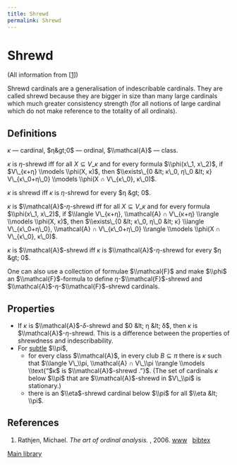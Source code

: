 ```yaml
---
title: Shrewd
permalink: Shrewd
---
```

# Shrewd











(All information from \[[1](#bibkey_Rathjen2006:OrdinalAnalysis)\])

Shrewd cardinals are a generalisation of indescribable cardinals. They
are called shrewd because they are bigger in size than many large
cardinals which much greater consistency strength (for all notions of
large cardinal which do not make reference to the totality of all
ordinals).

## Definitions

$κ$ — cardinal, $η&gt;0$ — ordinal, $\\mathcal{A}$ — class.

$κ$ is $η$-shrewd iff for all $X ⊆ V\_κ$ and for every formula
$\\phi(x\_1, x\_2)$, if $V\_{κ+η} \\models \\phi(X, κ)$, then
$\\exists\_{0 &lt; κ\_0, η\_0 &lt; κ} V\_{κ\_0+η\_0} \\models \\phi(X ∩
V\_{κ\_0}, κ\_0)$.

$κ$ is shrewd iff $κ$ is $η$-shrewd for every $η &gt; 0$.

$κ$ is $\\mathcal{A}$-$η$-shrewd iff for all $X ⊆ V\_κ$ and for every
formula $\\phi(x\_1, x\_2)$, if $\\langle V\_{κ+η}, \\mathcal{A} ∩
V\_{κ+η} \\rangle \\models \\phi(X, κ)$, then $\\exists\_{0 &lt; κ\_0,
η\_0 &lt; κ} \\langle V\_{κ\_0+η\_0}, \\mathcal{A} ∩ V\_{κ\_0+η\_0}
\\rangle \\models \\phi(X ∩ V\_{κ\_0}, κ\_0)$.

$κ$ is $\\mathcal{A}$-shrewd iff $κ$ is $\\mathcal{A}$-$η$-shrewd for
every $η &gt; 0$.

One can also use a collection of formulae $\\mathcal{F}$ and make
$\\phi$ an $\\mathcal{F}$-formula to define $η$-$\\mathcal{F}$-shrewd
and $\\mathcal{A}$-$η$-$\\mathcal{F}$-shrewd cardinals.

## Properties

-   If $κ$ is $\\mathcal{A}$-$δ$-shrewd and $0 &lt; η &lt; δ$, then $κ$
    is $\\mathcal{A}$-$η$-shrewd. This is a difference between the
    properties of shrewdness and indescribability.
-   For
    <a href="Subtle" class="mw-redirect" title="Subtle">subtle</a>
    $\\pi$,
    -   for every class $\\mathcal{A}$, in every club $B ⊆ π$ there is
        $κ$ such that $\\langle V\_\\pi, \\mathcal{A} ∩ V\_\\pi \\rangle
        \\models \\text{“$κ$ is $\\mathcal{A}$-shrewd .”}$. (The set of
        cardinals $κ$ below $\\pi$ that are $\\mathcal{A}$-shrewd in
        $V\_\\pi$ is stationary.)
    -   there is an $\\eta$-shrewd cardinal below $\\pi$ for all $\\eta
        &lt; \\pi$.

## References

1.  <span id="bibkey_Rathjen2006:OrdinalAnalysis">Rathjen, Michael. *The
    art of ordinal analysis.* , 2006.
    <a href="http://www.icm2006.org/proceedings/Vol_II/contents/ICM_Vol_2_03.pdf" class="extiw">www</a>   <a href="javascript:bibpopup(&#39;@article%7BRathjen2006:OrdinalAnalysis,%20%20%20%20AUTHOR%20=%20%7BRathjen,%20Michael%7D.%20%20%20%20TITLE%20=%20%7BThe%20art%20of%20ordinal%20analysis%7D,%3Cbr%3E%20%20%20%20%20YEAR%20=%20%7B2006%7D,%3Cbr%3E%20%20%20%20%20URL%20=%20%7Bhttp://www.icm2006.org/proceedings/Vol_II/contents/ICM_Vol_2_03.pdf%7D%7D&#39;)" class="bibtex">bibtex</a></span>

[Main
library](Library "Library")


